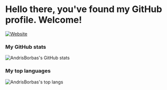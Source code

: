 # Hello there[,](https://www.youtube.com/watch?v=rEq1Z0bjdwc) you've found my GitHub profile. Welcome!

[![Website](https://img.shields.io/website?label=andrisborbas.com&style=for-the-badge&url=https%3A%2F%2Fandrisborbas.com%2F)](https://andrisborbas.com)

### My GitHub stats

![AndrisBorbas's GitHub stats](https://github-readme-stats.vercel.app/api?username=AndrisBorbas&show_icons=true&hide_border=true&count_private=true&theme=dark)

### My top languages

![AndrisBorbas's top langs](https://github-readme-stats.vercel.app/api/top-langs/?username=AndrisBorbas&layout=compact&hide_border=true&theme=dark)

